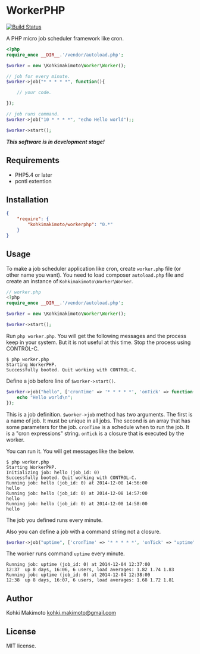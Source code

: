 # WorkerPHP

[![Build Status](https://travis-ci.org/kohkimakimoto/workerphp.svg?branch=master)](https://travis-ci.org/kohkimakimoto/workerphp)

A PHP micro job scheduler framework like cron.

```php
<?php
require_once __DIR__.'/vendor/autoload.php';

$worker = new \Kohkimakimoto\Worker\Worker();

// job for every minute.
$worker->job("* * * * *", function(){

    // your code.

});

// job runs command.
$worker->job("10 * * * *", "echo Hello world");;

$worker->start();
```

***This software is in development stage!***

## Requirements

* PHP5.4 or later
* pcntl extention

## Installation

```json
{
    "require": {
        "kohkimakimoto/workerphp": "0.*"
    }
}
```

## Usage

To make a job scheduler application like cron, create `worker.php` file (or other name you want).
You need to load composer `autoload.php` file and create an instance of `Kohkimakimoto\Worker\Worker`.

```php
// worker.php
<?php
require_once __DIR__.'/vendor/autoload.php';

$worker = new \Kohkimakimoto\Worker\Worker();

$worker->start();
```

Run `php worker.php`. You will get the following messages and the process keep in your system. But it is not useful at this time. Stop the process using CONTROL-C.

```
$ php worker.php
Starting WorkerPHP.
Successfully booted. Quit working with CONTROL-C.
```

Define a job before line of `$worker->start()`.

```php
$worker->job("hello", ['cronTime' => '* * * * *', 'onTick' => function(){
    echo "Hello world\n";
});
```

This is a job definition. `$worker->job` method has two arguments. The first is a name of job. It must be unique in all jobs. The second is an array that has some parameters for the job. `cronTime` is a schedule when to run the job. It is a "cron expressions" string. `onTick` is a closure that is executed by the worker.

You can run it. You will get messages like the below.

```
$ php worker.php
Starting WorkerPHP.
Initializing job: hello (job_id: 0)
Successfully booted. Quit working with CONTROL-C.
Running job: hello (job_id: 0) at 2014-12-08 14:56:00
hello
Running job: hello (job_id: 0) at 2014-12-08 14:57:00
hello
Running job: hello (job_id: 0) at 2014-12-08 14:58:00
hello
```

The job you defined runs every minute.

Also you can define a job with a command string not a closure.

```php
$worker->job("uptime", ['cronTime' => '* * * * *', 'onTick' => "uptime"]);
```

The worker runs command `uptime` every minute.

```
Running job: uptime (job_id: 0) at 2014-12-04 12:37:00
12:37  up 8 days, 16:06, 6 users, load averages: 1.82 1.74 1.83
Running job: uptime (job_id: 0) at 2014-12-04 12:38:00
12:38  up 8 days, 16:07, 6 users, load averages: 1.68 1.72 1.81
```

## Author

Kohki Makimoto <kohki.makimoto@gmail.com>

## License

MIT license.

